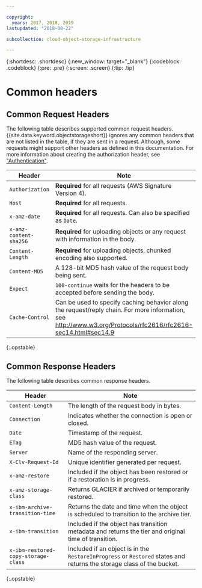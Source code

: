 ```yaml
---

copyright:
  years: 2017, 2018, 2019
lastupdated: "2018-08-22"

subcollection: cloud-object-storage-infrastructure

---
```

{:shortdesc: .shortdesc}
{:new_window: target="_blank"}
{:codeblock: .codeblock}
{:pre: .pre}
{:screen: .screen}
{:tip: .tip}


# Common headers

## Common Request Headers

The following table describes supported common request headers. {{site.data.keyword.objectstorageshort}} ignores any common headers that are not listed in the table, if they are sent in a request. Although, some requests might support other headers as defined in this documentation. For more information about creating the authorization header, see ["Authentication"](manage-access.html#authentication).


| Header             | Note                               |
|--------------------|-------------------------------------|
| `Authorization`      | **Required** for all requests (AWS Signature Version 4).   |
| `Host`               | **Required** for all requests.                 |
| `x-amz-date`         | **Required** for all requests. Can also be specified as `Date`.               |
| `x-amz-content-sha256`| **Required** for uploading objects or any request with information in the body. |
| `Content-Length`     | **Required** for uploading objects, chunked encoding also supported.    |
| `Content-MD5`        | A 128-bit MD5 hash value of the request body being sent.                  |
| `Expect`             | `100-continue` waits for the headers to be accepted before sending the body.  |
| `Cache-Control` | Can be used to specify caching behavior along the request/reply chain. For more information, see http://www.w3.org/Protocols/rfc2616/rfc2616-sec14.html#sec14.9 |
{:.opstable}

## Common Response Headers

The following table describes common response headers.

|  Header        | Note |
|----------------|------|
| `Content-Length`| The length of the request body in bytes.      |
| `Connection`    |  Indicates whether the connection is open or closed.     |
| `Date`        | Timestamp of the request.     |
| `ETag`          | MD5 hash value of the request.     |
| `Server`        | Name of the responding server.     |
| `X-Clv-Request-Id`|  Unique identifier generated per request. |
| `x-amz-restore`|Included if the object has been restored or if a restoration is in progress.|
| `x-amz-storage-class`|Returns GLACIER if archived or temporarily restored.|
| `x-ibm-archive-transition-time` | Returns the date and time when the object is scheduled to transition to the archive tier.|
| `x-ibm-transition`|Included if the object has transition metadata and returns the tier and original time of transition.|
| `x-ibm-restored-copy-storage-class`|Included if an object is in the `RestoreInProgress` or `Restored` states and returns the storage class of the bucket.|
{:.opstable}
